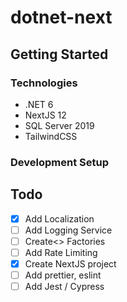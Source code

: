 # dotnet-next

## Getting Started
### Technologies
- .NET 6
- NextJS 12
- SQL Server 2019
- TailwindCSS

### Development Setup

## Todo
- [x] Add Localization
- [ ] Add Logging Service
- [ ] Create<> Factories
- [ ] Add Rate Limiting
- [x] Create NextJS project
- [ ] Add prettier, eslint
- [ ] Add Jest / Cypress
